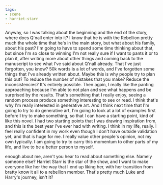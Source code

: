 ```yaml
---
tags:
- scene
- harriet-starr
---
```


Anyway, so I was talking about the beginning and the end of the story,
 where does Q'nall enter into it? I know that he is with the
Rebellion pretty much the whole time that he's in the main story, but
what about his family, about his past? I'm going to have to spend some
time thinking about that, but since I'm so close to winning I'm not
really sure if I want to pants it or to plan it, after writing more
about other things and coming back to the manuscript to see what I've
said about Q'nall already. That I've just forgotten, you know? 50k words
is a lot of words, and I've forgotten some things that I've already
written about. Maybe this is why people try to plan this out? To reduce
the number of mistakes that you make? Reduce the inconsistencies? It's
entirely possible. Then again, I really like the panting approaching
because I'm able to not plan and see what happens and be surprised by
the results. That's something that I really enjoy, seeing a random
process produce something interesting to see or read. I think that's why
I'm really interested in generative art. And I think next time that I'm
going to try to do generative art, I'm going to look at a lot of
examples first before I try to make something, so that I can have a
starting point, kind of like this novel. I had two starting points that
I was drawing inspiration from, and this is the best year I've ever had
with writing. I think in my life, really. I feel really confident in my
work even though I don't have outside validation yet, and that is huge
for me. I really value other people's opinion, not my own typically. I
am going to try to carry this momentum to other parts of my life, and
live to be a better person to myself.

enough about me, aren't you hear to read about something else.
Namely someone else? Harriet Starr is the star of the show, and I want
to make everyone like her the way that I end up liking her, with her
transition from bratty know it all to a rebellion member. That's pretty
much Luke and Harry's journey, isn't it?

